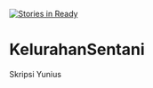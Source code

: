 [![Stories in Ready](https://badge.waffle.io/Ocph23/KelurahanSentani.png?label=ready&title=Ready)](https://waffle.io/Ocph23/KelurahanSentani?utm_source=badge)
# KelurahanSentani
Skripsi Yunius
